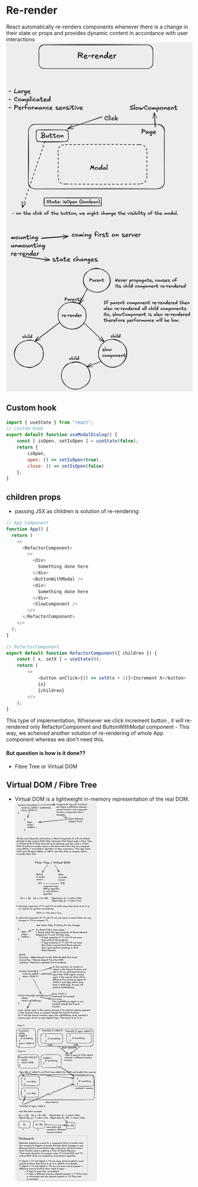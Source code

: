 # Re-render
React automatically re-renders components whenever there is a change in their state or props and provides dynamic content in accordance with user interactions
![alt text](image1.png)

## Custom hook
``` JavaScript
import { useState } from "react";
// custom hook
export default function useModalDialog() {
    const [ isOpen, setIsOpen ] = useState(false);
    return {
        isOpen,
        open: () => setIsOpen(true),
        close: () => setIsOpen(false)
    };
}
```

## children props
* passing JSX as children is solution of re-rendering:
``` JavaScript
// App Component
function App() {
  return (
    <>
      <RefactorComponent>
        <>
          <div>
            Something done here
          </div>
          <ButtonWithModal />
          <div>
            Something done here
          </div>
          <SlowComponent />
        </>
      </RefactorComponent>
    </>
  );
}
```
``` JavaScript 
// RefactorComponent
export default function RefactorComponent({ children }) {
    const [ x, setX ] = useState(0);
    return (
        <>
            <button onClick={() => setX(x + 1)}>Increment X</button>
            {x}
            {children}
        </>
    );
}
```
This type of implementation, Whenever we click increment button , it will re-rendered only RefactorComponent and ButtonWithModal component - This way, we acheived another solution of re-rendering of whole App component whereas we don't need this.

#### But question is how is it done??
* Fibre Tree or Virtual DOM

## Virtual DOM / Fibre Tree
* Virtual DOM is a lightweight in-memory representation of the real DOM.
![alt text](image.png)
